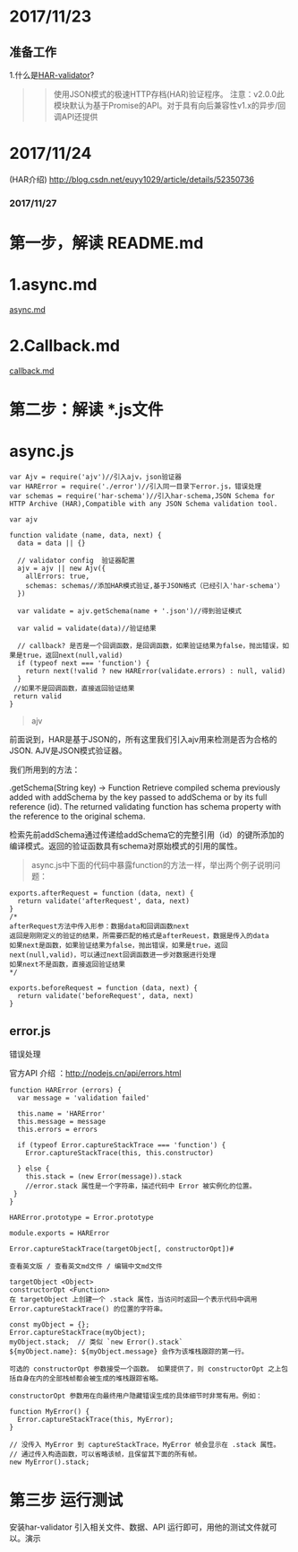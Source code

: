 # 2017/11/23
## 准备工作
1.什么是[HAR-validator](https://www.npmjs.com/package/har-validator)?
>>使用JSON模式的极速HTTP存档(HAR)验证程序。
>>注意：v2.0.0此模块默认为基于Promise的API。对于具有向后兼容性v1.x的异步/回调API还提供

# 2017/11/24
(HAR介绍) http://blog.csdn.net/euyy1029/article/details/52350736

### 2017/11/27
# 第一步，解读 README.md
# 1.async.md
[async.md](https://github.com/2015015413suyuanyuan/har-validator/blob/master/docs/async.md) 


# 2.Callback.md
[callback.md](https://github.com/2015015413suyuanyuan/har-validator/blob/master/docs/callback.md) 

# 第二步：解读 *.js文件

# async.js
```
var Ajv = require('ajv')//引入ajv，json验证器
var HARError = require('./error')//引入同一目录下error.js，错误处理
var schemas = require('har-schema')//引入har-schema,JSON Schema for HTTP Archive (HAR),Compatible with any JSON Schema validation tool.

var ajv

function validate (name, data, next) {
  data = data || {}

  // validator config  验证器配置
  ajv = ajv || new Ajv({
    allErrors: true,
    schemas: schemas//添加HAR模式验证,基于JSON格式（已经引入'har-schema'）
  })

  var validate = ajv.getSchema(name + '.json')//得到验证模式

  var valid = validate(data)//验证结果

  // callback? 是否是一个回调函数，是回调函数，如果验证结果为false，抛出错误，如果是true，返回next(null,valid)
  if (typeof next === 'function') {
    return next(!valid ? new HARError(validate.errors) : null, valid)
  }
 //如果不是回调函数，直接返回验证结果
 return valid
}
```
>ajv

前面说到，HAR是基于JSON的，所有这里我们引入ajv用来检测是否为合格的JSON.
AJV是JSON模式验证器。

我们所用到的方法：

.getSchema(String key) -> Function<Object data>
Retrieve compiled schema previously added with addSchema by the key passed to addSchema or by its full reference (id). The returned validating function has schema property with the reference to the original schema.


检索先前addSchema通过传递给addSchema它的完整引用（id）的键所添加的编译模式。返回的验证函数具有schema对原始模式的引用的属性。

>async.js中下面的代码中暴露function的方法一样，举出两个例子说明问题：
```
exports.afterRequest = function (data, next) {
  return validate('afterRequest', data, next)
}
/*
afterRequest方法中传入形参：数据data和回调函数next
返回是刚刚定义的验证的结果，所需要匹配的格式是afterReuest，数据是传入的data
如果next是函数，如果验证结果为false，抛出错误，如果是true，返回next(null,valid)，可以通过next回调函数进一步对数据进行处理
如果next不是函数，直接返回验证结果
*/

exports.beforeRequest = function (data, next) {
  return validate('beforeRequest', data, next)
}
```


## error.js

错误处理

官方API 介绍 ：http://nodejs.cn/api/errors.html

```
function HARError (errors) {
  var message = 'validation failed'

  this.name = 'HARError'
  this.message = message
  this.errors = errors

  if (typeof Error.captureStackTrace === 'function') {
    Error.captureStackTrace(this, this.constructor)
    
  } else {
    this.stack = (new Error(message)).stack 
    //error.stack 属性是一个字符串，描述代码中 Error 被实例化的位置。
 }
}

HARError.prototype = Error.prototype

module.exports = HARError
```
```
Error.captureStackTrace(targetObject[, constructorOpt])#

查看英文版 / 查看英文md文件 / 编辑中文md文件

targetObject <Object>
constructorOpt <Function>
在 targetObject 上创建一个 .stack 属性，当访问时返回一个表示代码中调用 Error.captureStackTrace() 的位置的字符串。

const myObject = {};
Error.captureStackTrace(myObject);
myObject.stack;  // 类似 `new Error().stack`
${myObject.name}: ${myObject.message} 会作为该堆栈跟踪的第一行。

可选的 constructorOpt 参数接受一个函数。 如果提供了，则 constructorOpt 之上包括自身在内的全部栈帧都会被生成的堆栈跟踪省略。

constructorOpt 参数用在向最终用户隐藏错误生成的具体细节时非常有用。例如：

function MyError() {
  Error.captureStackTrace(this, MyError);
}

// 没传入 MyError 到 captureStackTrace，MyError 帧会显示在 .stack 属性。
// 通过传入构造函数，可以省略该帧，且保留其下面的所有帧。
new MyError().stack;
```

# 第三步 运行测试
安装har-validator 
引入相关文件、数据、API
运行即可，用他的测试文件就可以。演示
